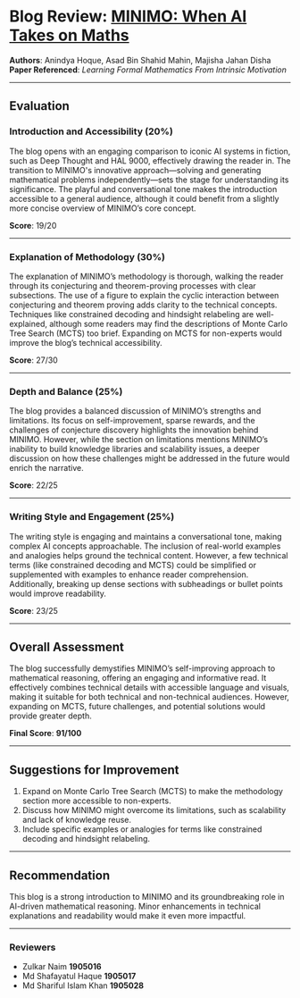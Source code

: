 # Blog Review: [MINIMO: When AI Takes on Maths](https://gist.github.com/anion-hawk/6ed0b0cc4709163e4f1bff8e856ef0b1)

**Authors**: Anindya Hoque, Asad Bin Shahid Mahin, Majisha Jahan Disha  
**Paper Referenced**: *Learning Formal Mathematics From Intrinsic Motivation*

---

## Evaluation

### Introduction and Accessibility (20%)
The blog opens with an engaging comparison to iconic AI systems in fiction, such as Deep Thought and HAL 9000, effectively drawing the reader in. The transition to MINIMO's innovative approach—solving and generating mathematical problems independently—sets the stage for understanding its significance. The playful and conversational tone makes the introduction accessible to a general audience, although it could benefit from a slightly more concise overview of MINIMO’s core concept.

**Score**: 19/20

---

### Explanation of Methodology (30%)
The explanation of MINIMO’s methodology is thorough, walking the reader through its conjecturing and theorem-proving processes with clear subsections. The use of a figure to explain the cyclic interaction between conjecturing and theorem proving adds clarity to the technical concepts. Techniques like constrained decoding and hindsight relabeling are well-explained, although some readers may find the descriptions of Monte Carlo Tree Search (MCTS) too brief. Expanding on MCTS for non-experts would improve the blog’s technical accessibility.

**Score**: 27/30

---

### Depth and Balance (25%)
The blog provides a balanced discussion of MINIMO’s strengths and limitations. Its focus on self-improvement, sparse rewards, and the challenges of conjecture discovery highlights the innovation behind MINIMO. However, while the section on limitations mentions MINIMO’s inability to build knowledge libraries and scalability issues, a deeper discussion on how these challenges might be addressed in the future would enrich the narrative.

**Score**: 22/25

---

### Writing Style and Engagement (25%)
The writing style is engaging and maintains a conversational tone, making complex AI concepts approachable. The inclusion of real-world examples and analogies helps ground the technical content. However, a few technical terms (like constrained decoding and MCTS) could be simplified or supplemented with examples to enhance reader comprehension. Additionally, breaking up dense sections with subheadings or bullet points would improve readability.

**Score**: 23/25

---

## Overall Assessment
The blog successfully demystifies MINIMO’s self-improving approach to mathematical reasoning, offering an engaging and informative read. It effectively combines technical details with accessible language and visuals, making it suitable for both technical and non-technical audiences. However, expanding on MCTS, future challenges, and potential solutions would provide greater depth.

**Final Score**: **91/100**

---

## Suggestions for Improvement
1. Expand on Monte Carlo Tree Search (MCTS) to make the methodology section more accessible to non-experts.
2. Discuss how MINIMO might overcome its limitations, such as scalability and lack of knowledge reuse.
3. Include specific examples or analogies for terms like constrained decoding and hindsight relabeling.

---

## Recommendation
This blog is a strong introduction to MINIMO and its groundbreaking role in AI-driven mathematical reasoning. Minor enhancements in technical explanations and readability would make it even more impactful.

---

### Reviewers
- Zulkar Naim **1905016**
- Md Shafayatul Haque **1905017**
- Md Shariful Islam Khan **1905028**  

